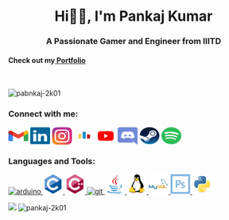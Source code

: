 <h1 align="center">Hi👋🏻, I'm Pankaj Kumar</h1>
<h3 align="center">A Passionate Gamer and Engineer from IIITD </h3>
<h4 align="left">Check out my<a target= "_blank" rel="noopener noreferrer" href="https://pankaj-2k01.github.io/" target="_blank">  Portfolio</a></h4> 
<br>
<p align="left"> <img src="https://komarev.com/ghpvc/?username=pankaj-2k01&label=Profile%20views&color=f53f2b&style=plastic" alt="pabnkaj-2k01" /> </p>

<h3 align="left">Connect with me:</h3>
<p align="left">

<a target="_blank" rel="noopener noreferrer" rel=" noopener noreferrer" target="_blank" href="mailto:pankajkumar04052011@gmail.com" ><img align="center" src="./g.svg" alt="gmail" height="28" width="40" ></a>
<a target="_blank" rel="noopener noreferrer" href="https://linkedin.com/in/pankaj-kumar2k01" target="_blank"><img align="center" src="./L.svg" alt="linkedin" height="34" width="40" /></a>
<a target="_blank" rel="noopener noreferrer" href="https://instagram.com/pankaj_2k01" target="_blank"><img align="center" src="./i.svg" alt="instagram" height="35" width="40" /></a>
<a target="_blank" rel="noopener noreferrer" href="https://codeforces.com/profile/AvengerPankaj" target="_blank"><img align="center" src="./C.svg" alt="codeforces" height="30" width="40" /></a>
<a target="_blank" rel="noopener noreferrer" href="https://www.youtube.com/channel/UCIiAlA87OFiTcD5RivLCqEg" target="_blank"><img align="center" src="./Y.svg" alt="youtube" height="35" width="40" /></a>
<a target="_blank" rel="noopener noreferrer" href="https://discord.gg/Qnaj3UNdut" target="_blank"><img align="center" src="./D.svg" alt="youtube" height="35" width="40" /></a>
<a target="_blank" rel="noopener noreferrer" href="https://steamcommunity.com/id/avenger_pk/" target="_blank"><img align="center" src="./ST.svg" alt="youtube" height="34" width="40" /></a>
<a target="_blank" rel="noopener noreferrer" href="https://open.spotify.com/user/s8f05rm30ek4uh6xldkh3nkd3" target="_blank"><img align="center" src="./SP.svg" alt="youtube" height="34" width="40" /></a>
</p>

<h3 align="left">Languages and Tools:</h3>
<p align="left"> <a href="https://www.arduino.cc/" target="_blank"> <img src="https://cdn.worldvectorlogo.com/logos/arduino-1.svg" alt="arduino" width="40" height="40"/> </a> <a href="https://www.cprogramming.com/" target="_blank"> <img src="https://raw.githubusercontent.com/devicons/devicon/master/icons/c/c-original.svg" alt="c" width="40" height="40"/> </a> <a href="https://www.w3schools.com/cpp/" target="_blank"> <img src="https://raw.githubusercontent.com/devicons/devicon/master/icons/cplusplus/cplusplus-original.svg" alt="cplusplus" width="40" height="40"/> </a> <a href="https://git-scm.com/" target="_blank"> <img src="https://www.vectorlogo.zone/logos/git-scm/git-scm-icon.svg" alt="git" width="40" height="40"/> </a> <a href="https://www.java.com" target="_blank"> <img src="https://raw.githubusercontent.com/devicons/devicon/master/icons/java/java-original.svg" alt="java" width="40" height="40"/> </a> <a href="https://www.linux.org/" target="_blank"> <img src="https://raw.githubusercontent.com/devicons/devicon/master/icons/linux/linux-original.svg" alt="linux" width="40" height="40"/> </a> <a href="https://www.mysql.com/" target="_blank"> <img src="https://raw.githubusercontent.com/devicons/devicon/master/icons/mysql/mysql-original-wordmark.svg" alt="mysql" width="40" height="40"/> </a> <a href="https://www.photoshop.com/en" target="_blank"> <img src="https://raw.githubusercontent.com/devicons/devicon/master/icons/photoshop/photoshop-line.svg" alt="photoshop" width="40" height="40"/> </a> <a href="https://www.python.org" target="_blank"> <img src="https://raw.githubusercontent.com/devicons/devicon/master/icons/python/python-original.svg" alt="python" width="40" height="40"/> </a> </p>

<p><img align="left" src="https://github-readme-stats.vercel.app/api/top-langs?username=pankaj-2k01&show_icons=true&locale=en&layout=flat&theme=highcontrast&title_color=42f584&hide_border=true alt="pankaj-2k01" /></p>
<p>&nbsp;<img align="center" src="https://github-readme-stats.vercel.app/api?username=pankaj-2k01&show_icons=true&theme=highcontrast&title_color=42f584&icon_color=f53f2b&hide_border=true&count_private=true&line_height=40" alt="pankaj-2k01" /></p>

